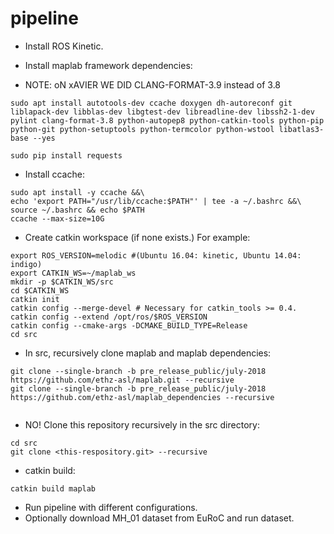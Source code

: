 # pipeline


- Install ROS Kinetic.
- Install maplab framework dependencies:

- NOTE: oN xAVIER WE DID CLANG-FORMAT-3.9 instead of 3.8
```
sudo apt install autotools-dev ccache doxygen dh-autoreconf git liblapack-dev libblas-dev libgtest-dev libreadline-dev libssh2-1-dev pylint clang-format-3.8 python-autopep8 python-catkin-tools python-pip python-git python-setuptools python-termcolor python-wstool libatlas3-base --yes

sudo pip install requests
```

- Install ccache:
```
sudo apt install -y ccache &&\
echo 'export PATH="/usr/lib/ccache:$PATH"' | tee -a ~/.bashrc &&\
source ~/.bashrc && echo $PATH
ccache --max-size=10G
```

- Create catkin workspace (if none exists.) For example:
```
export ROS_VERSION=melodic #(Ubuntu 16.04: kinetic, Ubuntu 14.04: indigo)
export CATKIN_WS=~/maplab_ws
mkdir -p $CATKIN_WS/src
cd $CATKIN_WS
catkin init
catkin config --merge-devel # Necessary for catkin_tools >= 0.4.
catkin config --extend /opt/ros/$ROS_VERSION
catkin config --cmake-args -DCMAKE_BUILD_TYPE=Release
cd src
```

- In src, recursively clone maplab and maplab dependencies:
```
git clone --single-branch -b pre_release_public/july-2018 https://github.com/ethz-asl/maplab.git --recursive
git clone --single-branch -b pre_release_public/july-2018 https://github.com/ethz-asl/maplab_dependencies --recursive


```

- NO! Clone this repository recursively in the src directory:
```
cd src
git clone <this-respository.git> --recursive
```

- catkin build:
```
catkin build maplab
```

- Run pipeline with different configurations.
- Optionally download MH_01 dataset from EuRoC and run dataset.
